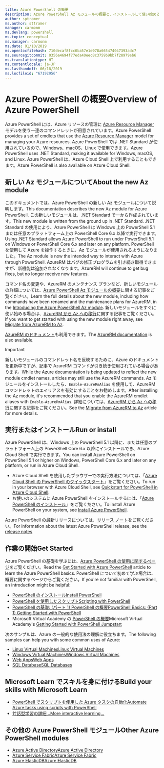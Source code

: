 ```yaml
---
title: Azure PowerShell の概要
description: Azure PowerShell Az モジュールの概要と、インストールして使い始める方法に関する情報。
author: sptramer
ms.author: sttramer
manager: carmonm
ms.devlang: powershell
ms.topic: conceptual
ms.manager: carmonm
ms.date: 01/10/2019
ms.openlocfilehash: 710decaf8fcc0ba57e1e978a665474047393adc7
ms.sourcegitcommit: 0356a4694f77eda40eec8c3759b9bb7f28979eb6
ms.translationtype: HT
ms.contentlocale: ja-JP
ms.lasthandoff: 06/18/2019
ms.locfileid: "67192956"
---
```

# <a name="overview-of-azure-powershell"></a><span data-ttu-id="7c92a-103">Azure PowerShell の概要</span><span class="sxs-lookup"><span data-stu-id="7c92a-103">Overview of Azure PowerShell</span></span>

<span data-ttu-id="7c92a-104">Azure PowerShell には、Azure リソースの管理に [Azure Resource Manager](/azure/azure-resource-manager/resource-group-overview) モデルを使う一連のコマンドレットが用意されています。</span><span class="sxs-lookup"><span data-stu-id="7c92a-104">Azure PowerShell provides a set of cmdlets that use the [Azure Resource Manager](/azure/azure-resource-manager/resource-group-overview) model for managing your Azure resources.</span></span> <span data-ttu-id="7c92a-105">Azure PowerShell では .NET Standard が使用されているので、Windows、macOS、Linux で使用できます。</span><span class="sxs-lookup"><span data-stu-id="7c92a-105">Azure PowerShell uses .NET Standard, making it available for Windows, macOS, and Linux.</span></span>
<span data-ttu-id="7c92a-106">Azure PowerShell は、Azure Cloud Shell 上で利用することもできます。</span><span class="sxs-lookup"><span data-stu-id="7c92a-106">Azure PowerShell is also available on Azure Cloud Shell.</span></span>

## <a name="about-the-new-az-module"></a><span data-ttu-id="7c92a-107">新しい Az モジュールについて</span><span class="sxs-lookup"><span data-stu-id="7c92a-107">About the new Az module</span></span>

<span data-ttu-id="7c92a-108">このドキュメントでは、Azure PowerShell の新しい Az モジュールについて説明します。</span><span class="sxs-lookup"><span data-stu-id="7c92a-108">This documentation describes the new Az module for Azure PowerShell.</span></span> <span data-ttu-id="7c92a-109">この新しいモジュールは、.NET Standard で一から作成されています。</span><span class="sxs-lookup"><span data-stu-id="7c92a-109">This new module is written from the ground up in .NET Standard.</span></span> <span data-ttu-id="7c92a-110">.NET Standard の使用により、Azure PowerShell は Windows 上の PowerShell 5.1 または任意のプラットフォーム上の PowerShell Core 6.x 以降で実行できます。</span><span class="sxs-lookup"><span data-stu-id="7c92a-110">Using .NET Standard allows Azure PowerShell to run under PowerShell 5.1 on Windows or PowerShell Core 6.x and later on any platform.</span></span> <span data-ttu-id="7c92a-111">PowerShell を使用して Azure を操作するときに、Az モジュールが使用されるようになりました。</span><span class="sxs-lookup"><span data-stu-id="7c92a-111">The Az module is now the intended way to interact with Azure through PowerShell.</span></span>
<span data-ttu-id="7c92a-112">AzureRM はバグの修正プログラムを引き続き取得できますが、新機能は追加されなくなります。</span><span class="sxs-lookup"><span data-stu-id="7c92a-112">AzureRM will continue to get bug fixes, but no longer receive new features.</span></span>

<span data-ttu-id="7c92a-113">コマンド名の変更や、AzureRM のメンテナンス プランなど、新しいモジュールの詳細については、[Azure PowerShell Az モジュールの概要](new-azureps-module-az.md)に関する記事をご覧ください。</span><span class="sxs-lookup"><span data-stu-id="7c92a-113">Learn the full details about the new module, including how commands have been renamed and the maintenance plans for AzureRM, in the [Introducing the Azure PowerShell Az module](new-azureps-module-az.md).</span></span> <span data-ttu-id="7c92a-114">新しいモジュールをすぐに使い始める場合は、[AzureRM から Az への移行](migrate-from-azurerm-to-az.md)に関する記事をご覧ください。</span><span class="sxs-lookup"><span data-stu-id="7c92a-114">If you want to get started with using the new module right away, see [Migrate from AzureRM to Az](migrate-from-azurerm-to-az.md).</span></span>

<span data-ttu-id="7c92a-115">[AzureRM のドキュメント](/powershell/azure/azurerm)も利用できます。</span><span class="sxs-lookup"><span data-stu-id="7c92a-115">The [AzureRM documentation](/powershell/azure/azurerm) is also available.</span></span>

> [!IMPORTANT]
>
> <span data-ttu-id="7c92a-116">新しいモジュールのコマンドレット名を反映するために、Azure のドキュメントを更新中ですが、記事で AzureRM コマンドが引き続き使用されている場合があります。</span><span class="sxs-lookup"><span data-stu-id="7c92a-116">While the Azure documentation is being updated to reflect the new module cmdlet names, articles may still use the AzureRM commands.</span></span> <span data-ttu-id="7c92a-117">Az モジュールをインストールしたら、`Enable-AzureRmAlias` を使用して、AzureRM コマンドレットのエイリアスを有効にすることをお勧めします。</span><span class="sxs-lookup"><span data-stu-id="7c92a-117">After installing the Az module, it's recommended that you enable the AzureRM cmdlet aliases with `Enable-AzureRmAlias`.</span></span> <span data-ttu-id="7c92a-118">詳細については、[AzureRM から Az への移行](migrate-from-azurerm-to-az.md)に関する記事をご覧ください。</span><span class="sxs-lookup"><span data-stu-id="7c92a-118">See the [Migrate from AzureRM to Az](migrate-from-azurerm-to-az.md) article for more details.</span></span>

## <a name="run-or-install"></a><span data-ttu-id="7c92a-119">実行またはインストール</span><span class="sxs-lookup"><span data-stu-id="7c92a-119">Run or install</span></span>

<span data-ttu-id="7c92a-120">Azure PowerShell は、Windows 上の PowerShell 5.1 以降に、または任意のプラットフォーム上の PowerShell Core 6.x 以降にインストールでき、Azure Cloud Shell で実行できます。</span><span class="sxs-lookup"><span data-stu-id="7c92a-120">You can install Azure PowerShell on PowerShell 5.1 or higher on Windows, PowerShell Core 6.x and later on any platform, or run in Azure Cloud Shell.</span></span>

* <span data-ttu-id="7c92a-121">Azure Cloud Shell を使用したブラウザーでの実行方法については、「[Azure Cloud Shell の PowerShell のクイックスタート](/azure/cloud-shell/quickstart-powershell)」をご覧ください。</span><span class="sxs-lookup"><span data-stu-id="7c92a-121">To run in your browser with Azure Cloud Shell, see [Quickstart for PowerShell in Azure Cloud Shell](/azure/cloud-shell/quickstart-powershell).</span></span>
* <span data-ttu-id="7c92a-122">お使いのシステムに Azure PowerShell をインストールするには、「[Azure PowerShell のインストール](install-az-ps.md)」をご覧ください。</span><span class="sxs-lookup"><span data-stu-id="7c92a-122">To install Azure PowerShell on your system, see [Install Azure PowerShell](install-az-ps.md).</span></span>

<span data-ttu-id="7c92a-123">Azure PowerShell の最新リリースについては、[リリース ノート](release-notes-azureps.md)をご覧ください。</span><span class="sxs-lookup"><span data-stu-id="7c92a-123">For information about the latest Azure PowerShell release, see the [release notes](release-notes-azureps.md).</span></span>

## <a name="get-started"></a><span data-ttu-id="7c92a-124">作業の開始</span><span class="sxs-lookup"><span data-stu-id="7c92a-124">Get Started</span></span>

<span data-ttu-id="7c92a-125">Azure PowerShell の基礎を学ぶには、[Azure PowerShell の使用に関するページ](get-started-azureps.md)をご覧ください。</span><span class="sxs-lookup"><span data-stu-id="7c92a-125">Read the [Get Started with Azure PowerShell](get-started-azureps.md) article to learn the Azure PowerShell basics.</span></span> <span data-ttu-id="7c92a-126">PowerShell について初めて学ぶ場合は、概要に関するページからご覧ください。</span><span class="sxs-lookup"><span data-stu-id="7c92a-126">If you're not familiar with PowerShell, an introduction might be helpful:</span></span>

* [<span data-ttu-id="7c92a-127">PowerShell のインストール</span><span class="sxs-lookup"><span data-stu-id="7c92a-127">Install PowerShell</span></span>](/powershell/scripting/install/installing-powershell)
* [<span data-ttu-id="7c92a-128">PowerShell を使用したスクリプト</span><span class="sxs-lookup"><span data-stu-id="7c92a-128">Scripting with PowerShell</span></span>](/powershell/scripting/powershell-scripting)
* [<span data-ttu-id="7c92a-129">PowerShell の基礎: (パート 1) PowerShell の概要</span><span class="sxs-lookup"><span data-stu-id="7c92a-129">PowerShell Basics: (Part 1) Getting Started with PowerShell</span></span>](https://channel9.msdn.com/Blogs/Taste-of-Premier/PowerShellBasicsPart1)
* <span data-ttu-id="7c92a-130">Microsoft Virtual Academy の [PowerShell の概要](https://mva.microsoft.com/liveevents/powershell-jumpstart)</span><span class="sxs-lookup"><span data-stu-id="7c92a-130">Microsoft Virtual Academy's [Getting Started with PowerShell Jumpstart](https://mva.microsoft.com/liveevents/powershell-jumpstart)</span></span>

<span data-ttu-id="7c92a-131">次のサンプルは、Azure の一般的な使用法の理解に役立ちます。</span><span class="sxs-lookup"><span data-stu-id="7c92a-131">The following samples can help you with some common uses of Azure:</span></span>

* [<span data-ttu-id="7c92a-132">Linux Virtual Machines</span><span class="sxs-lookup"><span data-stu-id="7c92a-132">Linux Virtual Machines</span></span>](/azure/virtual-machines/virtual-machines-linux-powershell-samples?toc=/powershell/azure/toc.json)
* [<span data-ttu-id="7c92a-133">Windows Virtual Machines</span><span class="sxs-lookup"><span data-stu-id="7c92a-133">Windows Virtual Machines</span></span>](/azure/virtual-machines/virtual-machines-windows-powershell-samples?toc=/powershell/azure/toc.json)
* [<span data-ttu-id="7c92a-134">Web Apps</span><span class="sxs-lookup"><span data-stu-id="7c92a-134">Web Apps</span></span>](/azure/app-service-web/app-service-powershell-samples?toc=/powershell/azure/toc.json)
* [<span data-ttu-id="7c92a-135">SQL Database</span><span class="sxs-lookup"><span data-stu-id="7c92a-135">SQL Databases</span></span>](/azure/sql-database/sql-database-powershell-samples?toc=/powershell/azure/toc.json)

## <a name="build-your-skills-with-microsoft-learn"></a><span data-ttu-id="7c92a-136">Microsoft Learn でスキルを身に付ける</span><span class="sxs-lookup"><span data-stu-id="7c92a-136">Build your skills with Microsoft Learn</span></span>

- [<span data-ttu-id="7c92a-137">PowerShell でスクリプトを使用した Azure タスクの自動化</span><span class="sxs-lookup"><span data-stu-id="7c92a-137">Automate Azure tasks using scripts with PowerShell</span></span>](/learn/modules/automate-azure-tasks-with-powershell/)
- [<span data-ttu-id="7c92a-138">対話型学習の詳細...</span><span class="sxs-lookup"><span data-stu-id="7c92a-138">More interactive learning...</span></span>](/learn/browse/?term=powershell)

## <a name="other-azure-powershell-modules"></a><span data-ttu-id="7c92a-139">その他の Azure PowerShell モジュール</span><span class="sxs-lookup"><span data-stu-id="7c92a-139">Other Azure PowerShell modules</span></span>

* [<span data-ttu-id="7c92a-140">Azure Active Directory</span><span class="sxs-lookup"><span data-stu-id="7c92a-140">Azure Active Directory</span></span>](/powershell/azure/active-directory/)
* [<span data-ttu-id="7c92a-141">Azure Service Fabric</span><span class="sxs-lookup"><span data-stu-id="7c92a-141">Azure Service Fabric</span></span>](/powershell/azure/service-fabric/)
* [<span data-ttu-id="7c92a-142">Azure ElasticDB</span><span class="sxs-lookup"><span data-stu-id="7c92a-142">Azure ElasticDB</span></span>](/powershell/azure/elasticdbjobs/)
